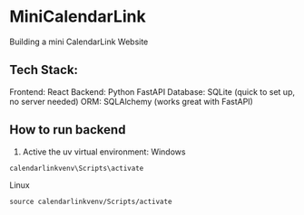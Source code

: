 # MiniCalendarLink
Building a mini CalendarLink Website

## Tech Stack:
Frontend: React
Backend: Python FastAPI
Database: SQLite (quick to set up, no server needed)
ORM: SQLAlchemy (works great with FastAPI)


## How to run backend
1. Active the uv virtual environment:
Windows
```
calendarlinkvenv\Scripts\activate
```
Linux
```
source calendarlinkvenv/Scripts/activate
```

